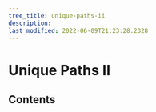 ```yaml
---
tree_title: unique-paths-ii
description: 
last_modified: 2022-06-09T21:23:28.2328
---
```


# Unique Paths II

## Contents
